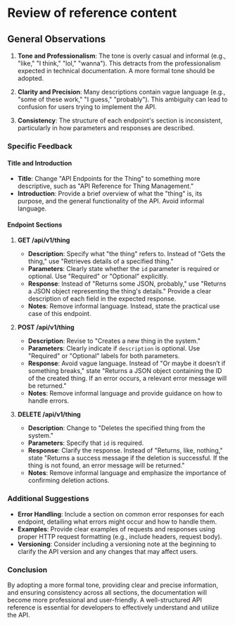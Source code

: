 
# Review of reference content

## General Observations

1. **Tone and Professionalism**: The tone is overly casual and informal (e.g., "like," "I think," "lol," "wanna"). This detracts from the professionalism expected in technical documentation. A more formal tone should be adopted.

2. **Clarity and Precision**: Many descriptions contain vague language (e.g., "some of these work," "I guess," "probably"). This ambiguity can lead to confusion for users trying to implement the API.

3. **Consistency**: The structure of each endpoint's section is inconsistent, particularly in how parameters and responses are described.

### Specific Feedback

#### Title and Introduction

- **Title**: Change "API Endpoints for the Thing" to something more descriptive, such as "API Reference for Thing Management."
- **Introduction**: Provide a brief overview of what the "thing" is, its purpose, and the general functionality of the API. Avoid informal language.

#### Endpoint Sections

1. **GET /api/v1/thing**
   - **Description**: Specify what "the thing" refers to. Instead of "Gets the thing," use "Retrieves details of a specified thing."
   - **Parameters**: Clearly state whether the `id` parameter is required or optional. Use "Required" or "Optional" explicitly.
   - **Response**: Instead of "Returns some JSON, probably," use "Returns a JSON object representing the thing's details." Provide a clear description of each field in the expected response.
   - **Notes**: Remove informal language. Instead, state the practical use case of this endpoint.

2. **POST /api/v1/thing**
   - **Description**: Revise to "Creates a new thing in the system."
   - **Parameters**: Clearly indicate if `description` is optional. Use "Required" or "Optional" labels for both parameters.
   - **Response**: Avoid vague language. Instead of "Or maybe it doesn’t if something breaks," state "Returns a JSON object containing the ID of the created thing. If an error occurs, a relevant error message will be returned."
   - **Notes**: Remove informal language and provide guidance on how to handle errors.

3. **DELETE /api/v1/thing**
   - **Description**: Change to "Deletes the specified thing from the system."
   - **Parameters**: Specify that `id` is required.
   - **Response**: Clarify the response. Instead of "Returns, like, nothing," state "Returns a success message if the deletion is successful. If the thing is not found, an error message will be returned."
   - **Notes**: Remove informal language and emphasize the importance of confirming deletion actions.

### Additional Suggestions

- **Error Handling**: Include a section on common error responses for each endpoint, detailing what errors might occur and how to handle them.
- **Examples**: Provide clear examples of requests and responses using proper HTTP request formatting (e.g., include headers, request body).
- **Versioning**: Consider including a versioning note at the beginning to clarify the API version and any changes that may affect users.

### Conclusion

By adopting a more formal tone, providing clear and precise information, and ensuring consistency across all sections, the documentation will become more professional and user-friendly. A well-structured API reference is essential for developers to effectively understand and utilize the API.
